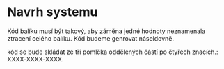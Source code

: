 # Navrh systemu

Kód balíku musí být takový, aby záměna jedné hodnoty neznamenala ztracení celého balíku. Kód budeme genrovat náseldovně.

kód se bude skládat ze tří pomlčka oddělených částí po čtyřech znacích.:
XXXX-XXXX-XXXX. 
